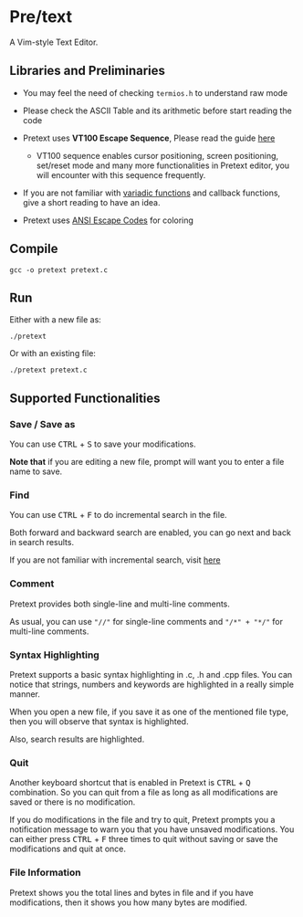# Pre/text

A Vim-style Text Editor.

## Libraries and Preliminaries

* You may feel the need of checking <code>termios.h</code> to understand raw mode

* Please check the ASCII Table and its arithmetic before start reading the code

* Pretext uses <b>VT100 Escape Sequence</b>, Please read the guide [here](https://vt100.net/docs/vt100-ug/chapter3.html)

  * VT100 sequence enables cursor positioning, screen positioning, set/reset mode and many more functionalities in Pretext editor, you will encounter with this sequence frequently.

* If you are not familiar with [variadic functions](https://en.wikipedia.org/wiki/Variadic_function) and callback functions, give a short reading to have an idea.

* Pretext uses [ANSI Escape Codes](https://en.wikipedia.org/wiki/ANSI_escape_code) for coloring

## Compile

`gcc -o pretext pretext.c`

## Run

Either with a new file as:

`./pretext`

Or with an existing file:

`./pretext pretext.c`

## Supported Functionalities

### Save / Save as

You can use <kbd>CTRL</kbd> + <kbd>S</kbd> to save your modifications.

<b>Note that</b> if you are editing a new file, prompt will want you to enter a file name to save.


### Find

You can use <kbd>CTRL</kbd> + <kbd>F</kbd> to do incremental search in the file.

Both forward and backward search are enabled, you can go next and back in search results.

If you are not familiar with incremental search, visit [here](https://en.wikipedia.org/wiki/Incremental_search#:~:text=In%20computing%2C%20incremental%20search%2C%20incremental,immediately%20presented%20to%20the%20user.)

### Comment

Pretext provides both single-line and multi-line comments.

As usual, you can use <code>"//"</code> for single-line comments and <code>"/\*" + "\*/"</code> for multi-line comments.

### Syntax Highlighting

Pretext supports a basic syntax highlighting in .c, .h and .cpp files. You can notice that strings, numbers and keywords are highlighted in a really simple manner.

When you open a new file, if you save it as one of the mentioned file type, then you will observe that syntax is highlighted.

Also, search results are highlighted.

### Quit

Another keyboard shortcut that is enabled in Pretext is <kbd>CTRL</kbd> + <kbd>Q</kbd> combination. So you can quit from a file as long as all modifications are saved or there is no modification.

If you do modifications in the file and try to quit, Pretext prompts you a notification message to warn you that you have unsaved modifications. You can either press <kbd>CTRL</kbd> + <kbd>F</kbd> three times to quit without saving or save the modifications and quit at once.

### File Information

Pretext shows you the total lines and bytes in file and if you have modifications, then it shows you how many bytes are modified.

